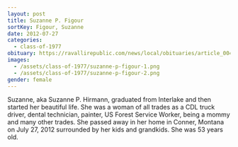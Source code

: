 ```yaml
---
layout: post
title: Suzanne P. Figour
sortKey: Figour, Suzanne
date: 2012-07-27
categories:
  - class-of-1977
obituary: https://ravallirepublic.com/news/local/obituaries/article_00405e8c-db75-11e1-82be-001a4bcf887a.html
images:
  - /assets/class-of-1977/suzanne-p-figour-1.png
  - /assets/class-of-1977/suzanne-p-figour-2.png
gender: female
---
```

Suzanne, aka Suzanne P. Hirmann, graduated from Interlake and then started her beautiful life. She was a woman of all trades as a CDL truck driver, dental technician, painter, US Forest Service Worker, being a mommy and many other trades.  She passed away in her home in Conner, Montana on July 27, 2012 surrounded by her kids and grandkids.  She was 53 years old.
